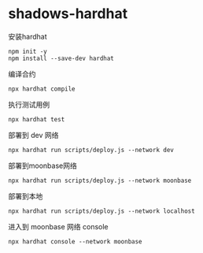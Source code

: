 # shadows-hardhat

安装hardhat
```
npm init -y
npm install --save-dev hardhat 
```

编译合约
```
npx hardhat compile
```

执行测试用例
```
npx hardhat test
```

部署到 dev 网络
```
npx hardhat run scripts/deploy.js --network dev
```

部署到moonbase网络
```
npx hardhat run scripts/deploy.js --network moonbase
```

部署到本地
```
npx hardhat run scripts/deploy.js --network localhost
```

进入到 moonbase 网络 console
```
npx hardhat console --network moonbase
```
